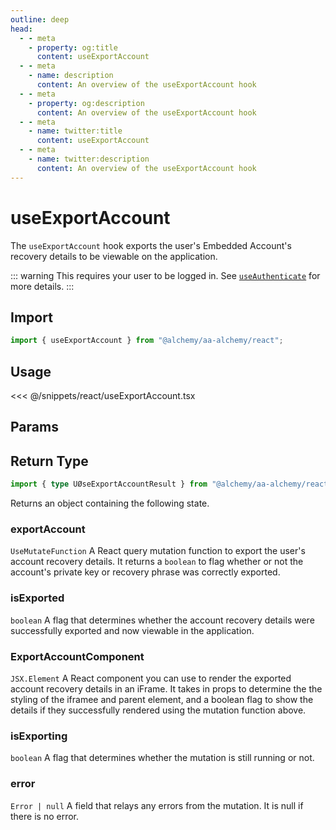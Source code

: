 ```yaml
---
outline: deep
head:
  - - meta
    - property: og:title
      content: useExportAccount
  - - meta
    - name: description
      content: An overview of the useExportAccount hook
  - - meta
    - property: og:description
      content: An overview of the useExportAccount hook
  - - meta
    - name: twitter:title
      content: useExportAccount
  - - meta
    - name: twitter:description
      content: An overview of the useExportAccount hook
---
```


# useExportAccount

The `useExportAccount` hook exports the user's Embedded Account's recovery details to be viewable on the application.

::: warning
This requires your user to be logged in. See [`useAuthenticate`](/react/useAuthenticate) for more details.
:::

## Import

```ts
import { useExportAccount } from "@alchemy/aa-alchemy/react";
```

## Usage

<<< @/snippets/react/useExportAccount.tsx

## Params

<!--@include: ./BaseHookMutationArgs.md-->

## Return Type

```ts
import { type UØseExportAccountResult } from "@alchemy/aa-alchemy/react";
```

Returns an object containing the following state.

### exportAccount

`UseMutateFunction`
A React query mutation function to export the user's account recovery details. It returns a `boolean` to flag whether or not the account's private key or recovery phrase was correctly exported.

### isExported

`boolean`
A flag that determines whether the account recovery details were successfully exported and now viewable in the application.

### ExportAccountComponent

`JSX.Element`
A React component you can use to render the exported account recovery details in an iFrame. It takes in props to determine the the styling of the iframee and parent element, and a boolean flag to show the details if they successfully rendered using the mutation function above.

### isExporting

`boolean`
A flag that determines whether the mutation is still running or not.

### error

`Error | null`
A field that relays any errors from the mutation. It is null if there is no error.
